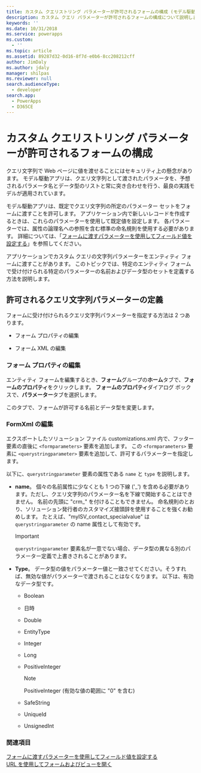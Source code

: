 ```yaml
---
title: カスタム クエリストリング パラメーターが許可されるフォームの構成 (モデル駆動型アプリ) | Microsoft Docs
description: カスタム クエリ パラメーターが許可されるフォームの構成について説明します。 アプリケーション内で新しいレコードを作成するときは、これらのパラメーターを使用して既定値を設定します。
keywords: ''
ms.date: 10/31/2018
ms.service: powerapps
ms.custom:
  - ''
ms.topic: article
ms.assetid: 89287d32-0d16-8f7d-e0b6-8cc208212cff
author: JimDaly
ms.author: jdaly
manager: shilpas
ms.reviewer: null
search.audienceType:
  - developer
search.app:
  - PowerApps
  - D365CE
---
```


# <a name="configure-a-form-to-accept-custom-querystring-parameters"></a>カスタム クエリストリング パラメーターが許可されるフォームの構成

<!-- https://docs.microsoft.com/dynamics365/customer-engagement/developer/configure-form-accept-custom-querystring-parameters -->

クエリ文字列で Web ページに値を渡せることにはセキュリティ上の懸念があります。 モデル駆動アプリは、クエリ文字列として渡されたパラメータを、予想されるパラメータ名とデータ型のリストと常に突き合わせを行う、最良の実践モデルが適用されています。  
  
 モデル駆動アプリは、既定でクエリ文字列の所定のパラメーター セットをフォームに渡すことを許可します。 アプリケーション内で新しいレコードを作成するときは、これらのパラメーターを使用して既定値を設定します。 各パラメーターでは、属性の論理名への参照を含む標準の命名規則を使用する必要があります。 詳細については、「[フォームに渡すパラメーターを使用してフィールド値を設定する](set-field-values-using-parameters-passed-form.md)」を参照してください。  
  
 アプリケーションでカスタム クエリの文字列パラメーターをエンティティ フォームに渡すことがあります。 このトピックでは、特定のエンティティ フォームで受け付けられる特定のパラメーターの名前およびデータ型のセットを定義する方法を説明します。  
  
## <a name="define-allowed-query-string-parameters"></a>許可されるクエリ文字列パラメーターの定義  
 フォームに受け付けられるクエリ文字列パラメーターを指定する方法は 2 つあります。  
  
-   フォーム プロパティの編集  
  
-   フォーム XML の編集  
  
### <a name="edit-form-properties"></a>フォーム プロパティの編集  
 エンティティ フォームを編集するとき、**フォーム**グループの**ホーム**タブで、**フォームのプロパティ**をクリックします。 **フォームのプロパティ**ダイアログ ボックスで、**パラメーター**タブを選択します。  
  
 このタブで、フォームが許可する名前とデータ型を変更します。  
  
### <a name="edit-formxml"></a>FormXml の編集  
 エクスポートしたソリューション ファイル customizations.xml 内で、フッター要素の直後に `<formparameters>` 要素を追加します。 この `<formparameters>` 要素に `<querystringparameter>` 要素を追加して、許可するパラメーターを指定します。  
  
 以下に、`querystringparameter` 要素の属性である `name` と `type` を説明します。  
  
- **name**。 個々の名前属性に少なくとも 1 つの下線 ('\_') を含める必要があります。ただし、クエリ文字列のパラメーター名を下線で開始することはできません。 名前の先頭に "crm\_" を付けることもできません。 命名規則のとおり、ソリューション発行者のカスタマイズ接頭辞を使用することを強くお勧めします。 たとえば、"myISV_contact_specialvalue" は `querystringparameter` の name 属性として有効です。  
  
    > [!IMPORTANT]
    >  `querystringparameter` 要素名が一意でない場合、データ型の異なる別のパラメーター定義で上書きされることがあります。  
  
- **Type**。 データ型の値をパラメーター値と一致させてください。そうすれば、無効な値がパラメーターで渡されることはなくなります。 以下は、有効なデータ型です。  
  
    -   Boolean  
  
    -   日時  
  
    -   Double  
  
    -   EntityType  
  
    -   Integer  
  
    -   Long  
  
    -   PositiveInteger  
  
        > [!NOTE]
        >  PositiveInteger (有効な値の範囲に "0" を含む)  
  
    -   SafeString  
  
    -   UniqueId  
  
    -   UnsignedInt  
  
### <a name="see-also"></a>関連項目  
 [フォームに渡すパラメーターを使用してフィールド値を設定する](set-field-values-using-parameters-passed-form.md)   
 [URL を使用してフォームおよびビューを開く](open-forms-views-dialogs-reports-url.md)
